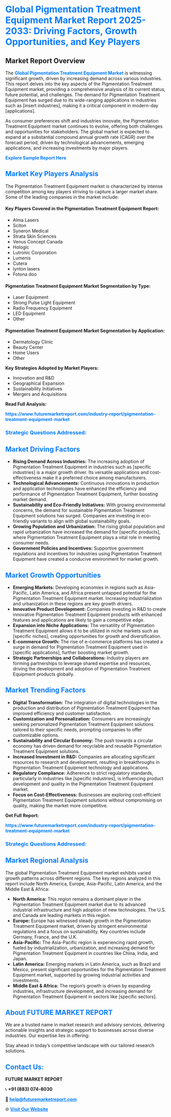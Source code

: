 <h1 style="color: #007BFF;">Global Pigmentation Treatment Equipment Market Report 2025-2033: Driving Factors, Growth Opportunities, and Key Players</h1>

<section id="overview">
<h2>Market Report Overview</h2>
<p>The <a href="https://www.futuremarketreport.com/industry-report/pigmentation-treatment-equipment-market" style="color: #007BFF; text-decoration: none;"><strong>Global Pigmentation Treatment Equipment Market</strong></a> is witnessing significant growth, driven by increasing demand across various industries. This report delves into the key aspects of the Pigmentation Treatment Equipment market, providing a comprehensive analysis of its current status, future potential, and challenges. The demand for Pigmentation Treatment Equipment has surged due to its wide-ranging applications in industries such as [insert industries], making it a critical component in modern-day [applications].</p>
<p>As consumer preferences shift and industries innovate, the Pigmentation Treatment Equipment market continues to evolve, offering both challenges and opportunities for stakeholders. The global market is expected to expand at a substantial compound annual growth rate (CAGR) over the forecast period, driven by technological advancements, emerging applications, and increasing investments by major players.</p>
</section>

<section id="overview">
<p><a href="https://www.futuremarketreport.com/request-sample/reportId=77984" style="color: #007BFF; text-decoration: none;"><strong>Explore Sample Report Here</strong></a></p>
</section>

<section id="key-players">
<h2 style="color: #007BFF;">Market Key Players Analysis</h2>
<p>The Pigmentation Treatment Equipment market is characterized by intense competition among key players striving to capture a larger market share. Some of the leading companies in the market include:</p>
<h4>Key Players Covered in the Pigmentation Treatment Equipment Report:</h4>
<ul><li>Alma Lasers</li><li>Sciton</li><li>Syneron Medical</li><li>Strata Skin Sciences</li><li>Venus Concept Canada</li><li>Hologic</li><li>Lutronic Corporation</li><li>Lumenis</li><li>Cutera</li><li>lynton lasers</li><li>Fotona doo</li></ul>
<h4>Pigmentation Treatment Equipment Market Segmentation by Type:</h4>
<ul><li>Laser Equipment</li><li>Strong Pulse Light Equipment</li><li>Radio Frequency Equipment</li><li>LED Equipment</li><li>Other</li></ul>

<h4>Pigmentation Treatment Equipment Market Segmentation by Application:</h4>
<ul><li>Dermatology Clinic</li><li>Beauty Center</li><li>Home Users</li><li>Other</li></ul>
<p><strong>Key Strategies Adopted by Market Players:</strong></p>
<ul>
<li>Innovation and R&D</li>
<li>Geographical Expansion</li>
<li>Sustainability Initiatives</li>
<li>Mergers and Acquisitions</li>
</ul>
</section>

<section>
<p><strong>Read Full Analysis: </strong></p><a href="https://www.futuremarketreport.com/industry-report/pigmentation-treatment-equipment-market" style="color: #007BFF; text-decoration: none;"><strong>https://www.futuremarketreport.com/industry-report/pigmentation-treatment-equipment-market</strong></a>
<h3 style="color: #007BFF;">Strategic Questions Addressed:</h3>
</section>

<section id="driving-factors">
<h2 style="color: #007BFF;">Market Driving Factors</h2>
<ul>
<li><strong>Rising Demand Across Industries:</strong> The increasing adoption of Pigmentation Treatment Equipment in industries such as [specific industries] is a major growth driver. Its versatile applications and cost-effectiveness make it a preferred choice among manufacturers.</li>
<li><strong>Technological Advancements:</strong> Continuous innovations in production and application technologies have enhanced the efficiency and performance of Pigmentation Treatment Equipment, further boosting market demand.</li>
<li><strong>Sustainability and Eco-Friendly Initiatives:</strong> With growing environmental concerns, the demand for sustainable Pigmentation Treatment Equipment solutions has surged. Companies are investing in eco-friendly variants to align with global sustainability goals.</li>
<li><strong>Growing Population and Urbanization:</strong> The rising global population and rapid urbanization have increased the demand for [specific products], where Pigmentation Treatment Equipment plays a vital role in meeting consumer needs.</li>
<li><strong>Government Policies and Incentives:</strong> Supportive government regulations and incentives for industries using Pigmentation Treatment Equipment have created a conducive environment for market growth.</li>
</ul>
</section>

<section id="growth-opportunities">
<h2 style="color: #007BFF;">Market Growth Opportunities</h2>
<ul>
<li><strong>Emerging Markets:</strong> Developing economies in regions such as Asia-Pacific, Latin America, and Africa present untapped potential for the Pigmentation Treatment Equipment market. Increasing industrialization and urbanization in these regions are key growth drivers.</li>
<li><strong>Innovative Product Development:</strong> Companies investing in R&D to create innovative Pigmentation Treatment Equipment products with enhanced features and applications are likely to gain a competitive edge.</li>
<li><strong>Expansion into Niche Applications:</strong> The versatility of Pigmentation Treatment Equipment allows it to be utilized in niche markets such as [specific niches], creating opportunities for growth and diversification.</li>
<li><strong>E-commerce Growth:</strong> The rise of e-commerce platforms has created a surge in demand for Pigmentation Treatment Equipment used in [specific applications], further boosting market growth.</li>
<li><strong>Strategic Partnerships and Collaborations:</strong> Industry players are forming partnerships to leverage shared expertise and resources, driving the development and adoption of Pigmentation Treatment Equipment products globally.</li>
</ul>
</section>

<section id="trending-factors">
<h2 style="color: #007BFF;">Market Trending Factors</h2>
<ul>
<li><strong>Digital Transformation:</strong> The integration of digital technologies in the production and distribution of Pigmentation Treatment Equipment has improved efficiency and customer satisfaction.</li>
<li><strong>Customization and Personalization:</strong> Consumers are increasingly seeking personalized Pigmentation Treatment Equipment solutions tailored to their specific needs, prompting companies to offer customizable options.</li>
<li><strong>Sustainability and Circular Economy:</strong> The push towards a circular economy has driven demand for recyclable and reusable Pigmentation Treatment Equipment solutions.</li>
<li><strong>Increased Investment in R&D:</strong> Companies are allocating significant resources to research and development, resulting in breakthroughs in Pigmentation Treatment Equipment technology and applications.</li>
<li><strong>Regulatory Compliance:</strong> Adherence to strict regulatory standards, particularly in industries like [specific industries], is influencing product development and quality in the Pigmentation Treatment Equipment market.</li>
<li><strong>Focus on Cost-Effectiveness:</strong> Businesses are exploring cost-efficient Pigmentation Treatment Equipment solutions without compromising on quality, making the market more competitive.</li>
</ul>
</section>

<section>
<p><strong>Get Full Report: </strong></p><a href="https://www.futuremarketreport.com/industry-report/pigmentation-treatment-equipment-market" style="color: #007BFF; text-decoration: none;"><strong>https://www.futuremarketreport.com/industry-report/pigmentation-treatment-equipment-market</strong></a>
<h3 style="color: #007BFF;">Strategic Questions Addressed:</h3>
</section>


<section id="regional-analysis">
<h2 style="color: #007BFF;">Market Regional Analysis</h2>
<p>The global Pigmentation Treatment Equipment market exhibits varied growth patterns across different regions. The key regions analyzed in this report include North America, Europe, Asia-Pacific, Latin America, and the Middle East & Africa:</p>
<ul>
<li><strong>North America:</strong> This region remains a dominant player in the Pigmentation Treatment Equipment market due to its advanced industrial infrastructure and high adoption of new technologies. The U.S. and Canada are leading markets in this region.</li>
<li><strong>Europe:</strong> Europe has witnessed steady growth in the Pigmentation Treatment Equipment market, driven by stringent environmental regulations and a focus on sustainability. Key countries include Germany, France, and the U.K.</li>
<li><strong>Asia-Pacific:</strong> The Asia-Pacific region is experiencing rapid growth, fueled by industrialization, urbanization, and increasing demand for Pigmentation Treatment Equipment in countries like China, India, and Japan.</li>
<li><strong>Latin America:</strong> Emerging markets in Latin America, such as Brazil and Mexico, present significant opportunities for the Pigmentation Treatment Equipment market, supported by growing industrial activities and investments.</li>
<li><strong>Middle East & Africa:</strong> The region’s growth is driven by expanding industries, infrastructure development, and increasing demand for Pigmentation Treatment Equipment in sectors like [specific sectors].</li>
</ul>
</section>

<footer>
<h2 style="color: #007BFF;">About FUTURE MARKET REPORT</h2>
<p>We are a trusted name in market research and advisory services, delivering actionable insights and strategic support to businesses across diverse industries. Our expertise lies in offering:</p>

<p>Stay ahead in today’s competitive landscape with our tailored research solutions.</p>

<h2 style="color: #007BFF;">Contact Us:</h2>
<p><strong>FUTURE MARKET REPORT</strong></p>
<p>📞 <strong>+91 (883) 074-8030</strong></p>
<p>📧 <strong><a href="mailto:help@futuremarketreport.com" style="color: #007BFF;">help@futuremarketreport.com</a></strong></p>
<p>🌐 <strong><a href="https://www.futuremarketreport.com/" style="color: #007BFF;">Visit Our Website</a></strong></p>
</footer>